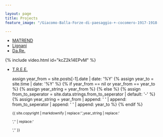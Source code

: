 ```yaml
---

layout: page
title: Projects
feature_image: "/Giacomo-Balla-Forze-di-paesaggio-+-cocomero-1917-1918-tempera-su-carta-intelata-1030x615.jpg"

---
```


- [MATREND](http://matrend.unicam.it) 
- [Lignani](https://progettolignani.netlify.com)
- [Da.Re.](http://dare-project.eu)


{% include video.html id="kcZ2k14EPvM" %}

- [T.R.E.E.](https://opencoesione.gov.it/it/progetti/5ma10458/)


  assign year_from = site.posts[-1].date | date: '%Y' 
    {% assign year_to   = site.time | date: '%Y' %}
    {% if year_from == nil or year_from == year_to %}
      {% assign year_string = year_from %}
    {% else %}
      {% assign from_to_seperator = site.data.strings.from_to_seperator | default: '-' %}
      {% assign year_string = year_from | append: '&nbsp;' | append: from_to_seperator | append: '&nbsp;' | append: year_to %}
    {% endif %}
    <p><small class="copyright">{{ site.copyright | markdownify | replace:'<!--copyyears-->',year_string | replace:'<p>','' | replace:'</p>','' }}</small></p>
